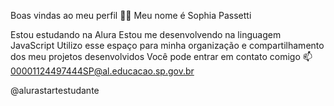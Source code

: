 Boas vindas ao meu perfil 💙💙
Meu nome é Sophia Passetti

Estou estudando na Alura
Estou me desenvolvendo na linguagem JavaScript
Utilizo esse espaço para minha organização e compartilhamento dos meu projetos desenvolvidos
Você pode entrar em contato comigo 📫
00001124497444SP@al.educacao.sp.gov.br

@alurastartestudante
